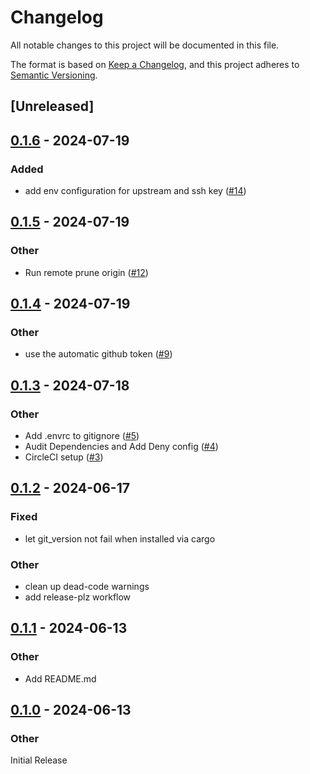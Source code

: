 # Changelog
All notable changes to this project will be documented in this file.

The format is based on [Keep a Changelog](https://keepachangelog.com/en/1.0.0/),
and this project adheres to [Semantic Versioning](https://semver.org/spec/v2.0.0.html).

## [Unreleased]

## [0.1.6](https://github.com/graysonarts/git-superprune/compare/v0.1.5...v0.1.6) - 2024-07-19

### Added
- add env configuration for upstream and ssh key ([#14](https://github.com/graysonarts/git-superprune/pull/14))

## [0.1.5](https://github.com/graysonarts/git-superprune/compare/v0.1.4...v0.1.5) - 2024-07-19

### Other
- Run remote prune origin ([#12](https://github.com/graysonarts/git-superprune/pull/12))

## [0.1.4](https://github.com/graysonarts/git-superprune/compare/v0.1.3...v0.1.4) - 2024-07-19

### Other
- use the automatic github token ([#9](https://github.com/graysonarts/git-superprune/pull/9))

## [0.1.3](https://github.com/graysonarts/git-superprune/compare/v0.1.2...v0.1.3) - 2024-07-18

### Other
- Add .envrc to gitignore ([#5](https://github.com/graysonarts/git-superprune/pull/5))
- Audit Dependencies and Add Deny config ([#4](https://github.com/graysonarts/git-superprune/pull/4))
- CircleCI setup ([#3](https://github.com/graysonarts/git-superprune/pull/3))

## [0.1.2](https://github.com/graysonarts/git-superprune/compare/v0.1.1...v0.1.2) - 2024-06-17

### Fixed
- let git_version not fail when installed via cargo

### Other
- clean up dead-code warnings
- add release-plz workflow

## [0.1.1](https://github.com/graysonarts/git-superprune/compare/v0.1.0...v0.1.1) - 2024-06-13

### Other
- Add README.md

## [0.1.0](https://github.com/graysonarts/git-superprune/releases/tag/v0.1.0) - 2024-06-13

### Other
Initial Release
